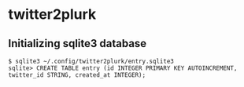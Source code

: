 # twitter2plurk

## Initializing sqlite3 database

    $ sqlite3 ~/.config/twitter2plurk/entry.sqlite3
    sqlite> CREATE TABLE entry (id INTEGER PRIMARY KEY AUTOINCREMENT, twitter_id STRING, created_at INTEGER);
